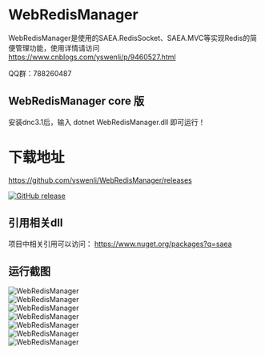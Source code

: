 # WebRedisManager
WebRedisManager是使用的SAEA.RedisSocket、SAEA.MVC等实现Redis的简便管理功能，使用详情请访问<a href="https://www.cnblogs.com/yswenli/p/9460527.html" target="_blank">https://www.cnblogs.com/yswenli/p/9460527.html</a>

QQ群：788260487

## WebRedisManager core 版
安装dnc3.1后，输入 dotnet WebRedisManager.dll 即可运行！
<br/>
# 下载地址
<a href="https://github.com/yswenli/WebRedisManager/releases" target="_blank">https://github.com/yswenli/WebRedisManager/releases</a>

[![GitHub release](https://img.shields.io/github/release/yswenli/webredismanager.svg)](https://github.com/yswenli/webredismanager/releases)

## 引用相关dll
项目中相关引用可以访问： https://www.nuget.org/packages?q=saea

## 运行截图

<img src="https://raw.githubusercontent.com/yswenli/WebRedisManager/master/webredismanager001.png" alt="WebRedisManager"/><br/>
<img src="https://raw.githubusercontent.com/yswenli/WebRedisManager/master/webredismanager002.png" alt="WebRedisManager"/><br/>
<img src="https://raw.githubusercontent.com/yswenli/WebRedisManager/master/webredismanager003.png" alt="WebRedisManager"/><br/>
<img src="https://raw.githubusercontent.com/yswenli/WebRedisManager/master/webredismanager004.png" alt="WebRedisManager"/><br/>
<img src="https://raw.githubusercontent.com/yswenli/WebRedisManager/master/webredismanager005.png" alt="WebRedisManager"/><br/>
<img src="https://raw.githubusercontent.com/yswenli/WebRedisManager/master/webredismanager006.png" alt="WebRedisManager"/><br/>
<img src="https://raw.githubusercontent.com/yswenli/WebRedisManager/master/webredismanager007.png" alt="WebRedisManager"/><br/>
